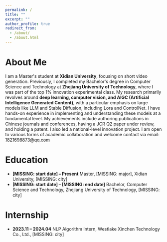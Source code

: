 ```yaml
---
permalink: /
title: ""
excerpt: ""
author_profile: true
redirect_from: 
  - /about/
  - /about.html
---
```


<span class='anchor' id='about-me'></span>

# About Me

I am a Master's student at **Xidian University**, focusing on short video generation. Previously, I completed my Bachelor's degree in Computer Science and Technology at **Zhejiang University of Technology**, where I was part of the top 1% innovation experimental class. My research primarily revolves around **deep learning, computer vision, and AIGC (Artificial Intelligence Generated Content)**, with a particular emphasis on large models like LLM and Stable Diffusion, including Lora and ControlNet. I have hands-on experience in implementing and understanding these models at a fundamental level. My achievements include authoring publications in Chinese journals and conferences, having a JCR Q2 paper under review, and holding a patent. I also led a national-level innovation project. I am open to various forms of academic collaboration and welcome contact via email: 1821698873@qq.com

# Education

- **[MISSING: start date] – Present**
  Master, [MISSING: major], Xidian University, [MISSING: city]
- **[MISSING: start date] – [MISSING: end date]**
  Bachelor, Computer Science and Technology, Zhejiang University of Technology, [MISSING: city]

# Internship

- **2023.11 – 2024.04**
  NLP Algorithm Intern, Westlake Xinchen Technology Co., Ltd., [MISSING: city]
